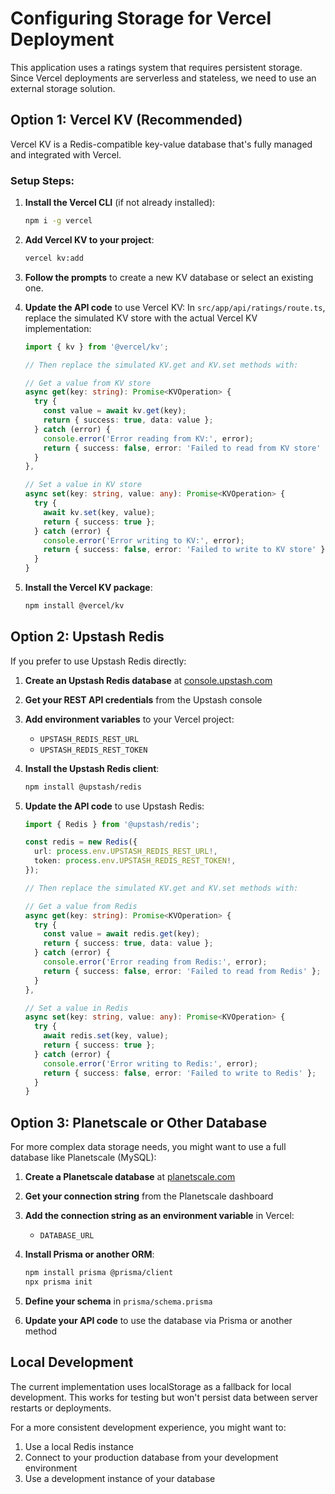# Configuring Storage for Vercel Deployment

This application uses a ratings system that requires persistent storage. Since Vercel deployments are serverless and stateless, we need to use an external storage solution.

## Option 1: Vercel KV (Recommended)

Vercel KV is a Redis-compatible key-value database that's fully managed and integrated with Vercel.

### Setup Steps:

1. **Install the Vercel CLI** (if not already installed):
   ```bash
   npm i -g vercel
   ```

2. **Add Vercel KV to your project**:
   ```bash
   vercel kv:add
   ```

3. **Follow the prompts** to create a new KV database or select an existing one.

4. **Update the API code** to use Vercel KV:
   In `src/app/api/ratings/route.ts`, replace the simulated KV store with the actual Vercel KV implementation:

   ```typescript
   import { kv } from '@vercel/kv';

   // Then replace the simulated KV.get and KV.set methods with:
   
   // Get a value from KV store
   async get(key: string): Promise<KVOperation> {
     try {
       const value = await kv.get(key);
       return { success: true, data: value };
     } catch (error) {
       console.error('Error reading from KV:', error);
       return { success: false, error: 'Failed to read from KV store' };
     }
   },
   
   // Set a value in KV store
   async set(key: string, value: any): Promise<KVOperation> {
     try {
       await kv.set(key, value);
       return { success: true };
     } catch (error) {
       console.error('Error writing to KV:', error);
       return { success: false, error: 'Failed to write to KV store' };
     }
   }
   ```

5. **Install the Vercel KV package**:
   ```bash
   npm install @vercel/kv
   ```

## Option 2: Upstash Redis

If you prefer to use Upstash Redis directly:

1. **Create an Upstash Redis database** at [console.upstash.com](https://console.upstash.com)

2. **Get your REST API credentials** from the Upstash console

3. **Add environment variables** to your Vercel project:
   - `UPSTASH_REDIS_REST_URL`
   - `UPSTASH_REDIS_REST_TOKEN`

4. **Install the Upstash Redis client**:
   ```bash
   npm install @upstash/redis
   ```

5. **Update the API code** to use Upstash Redis:
   ```typescript
   import { Redis } from '@upstash/redis';

   const redis = new Redis({
     url: process.env.UPSTASH_REDIS_REST_URL!,
     token: process.env.UPSTASH_REDIS_REST_TOKEN!,
   });

   // Then replace the simulated KV.get and KV.set methods with:
   
   // Get a value from Redis
   async get(key: string): Promise<KVOperation> {
     try {
       const value = await redis.get(key);
       return { success: true, data: value };
     } catch (error) {
       console.error('Error reading from Redis:', error);
       return { success: false, error: 'Failed to read from Redis' };
     }
   },
   
   // Set a value in Redis
   async set(key: string, value: any): Promise<KVOperation> {
     try {
       await redis.set(key, value);
       return { success: true };
     } catch (error) {
       console.error('Error writing to Redis:', error);
       return { success: false, error: 'Failed to write to Redis' };
     }
   }
   ```

## Option 3: Planetscale or Other Database

For more complex data storage needs, you might want to use a full database like Planetscale (MySQL):

1. **Create a Planetscale database** at [planetscale.com](https://planetscale.com)

2. **Get your connection string** from the Planetscale dashboard

3. **Add the connection string as an environment variable** in Vercel:
   - `DATABASE_URL`

4. **Install Prisma or another ORM**:
   ```bash
   npm install prisma @prisma/client
   npx prisma init
   ```

5. **Define your schema** in `prisma/schema.prisma`

6. **Update your API code** to use the database via Prisma or another method

## Local Development

The current implementation uses localStorage as a fallback for local development. This works for testing but won't persist data between server restarts or deployments.

For a more consistent development experience, you might want to:

1. Use a local Redis instance
2. Connect to your production database from your development environment
3. Use a development instance of your database
